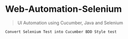 # Web-Automation-Selenium
> UI Automation using Cucumber, Java and Selenium

```
Convert Selenium Test into Cucumber BDD Style test
```
